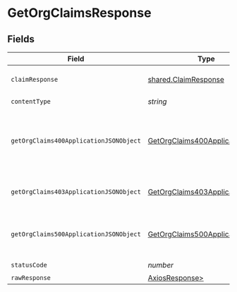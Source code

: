 # GetOrgClaimsResponse


## Fields

| Field                                                                                       | Type                                                                                        | Required                                                                                    | Description                                                                                 |
| ------------------------------------------------------------------------------------------- | ------------------------------------------------------------------------------------------- | ------------------------------------------------------------------------------------------- | ------------------------------------------------------------------------------------------- |
| `claimResponse`                                                                             | [shared.ClaimResponse](../../models/shared/claimresponse.md)                                | :heavy_minus_sign:                                                                          | Claims successfully fetched.                                                                |
| `contentType`                                                                               | *string*                                                                                    | :heavy_check_mark:                                                                          | N/A                                                                                         |
| `getOrgClaims400ApplicationJSONObject`                                                      | [GetOrgClaims400ApplicationJSON](../../models/operations/getorgclaims400applicationjson.md) | :heavy_minus_sign:                                                                          | The request is malformed (e.g, a given path parameter is invalid)<br/>                      |
| `getOrgClaims403ApplicationJSONObject`                                                      | [GetOrgClaims403ApplicationJSON](../../models/operations/getorgclaims403applicationjson.md) | :heavy_minus_sign:                                                                          | The user is forbidden from making this request<br/>                                         |
| `getOrgClaims500ApplicationJSONObject`                                                      | [GetOrgClaims500ApplicationJSON](../../models/operations/getorgclaims500applicationjson.md) | :heavy_minus_sign:                                                                          | Something unexpected happened on the server.                                                |
| `statusCode`                                                                                | *number*                                                                                    | :heavy_check_mark:                                                                          | N/A                                                                                         |
| `rawResponse`                                                                               | [AxiosResponse>](https://axios-http.com/docs/res_schema)                                    | :heavy_minus_sign:                                                                          | N/A                                                                                         |